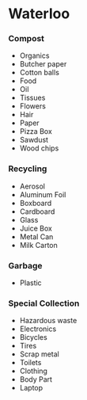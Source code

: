 # Waterloo

### Compost
- Organics
- Butcher paper
- Cotton balls
- Food
- Oil
- Tissues
- Flowers
- Hair
- Paper
- Pizza Box
- Sawdust
- Wood chips

### Recycling
- Aerosol
- Aluminum Foil
- Boxboard
- Cardboard
- Glass
- Juice Box
- Metal Can
- Milk Carton

### Garbage
- Plastic

### Special Collection
- Hazardous waste
- Electronics
- Bicycles
- Tires
- Scrap metal
- Toilets
- Clothing
- Body Part
- Laptop


